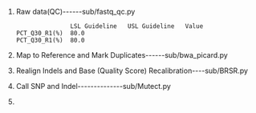 1.  Raw data(QC)------sub/fastq_qc.py

                       LSL Guideline   USL Guideline   Value
        PCT_Q30_R1(%)  80.0
        PCT_Q30_R1(%)  80.0

2.  Map to Reference and Mark Duplicates------sub/bwa_picard.py

3.  Realign Indels and Base (Quality Score) Recalibration----sub/BRSR.py

4.  Call SNP and Indel--------------sub/Mutect.py

5.